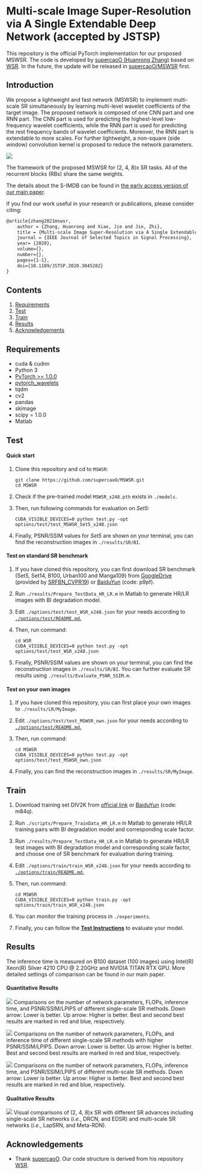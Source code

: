 # Multi-scale Image Super-Resolution via A Single Extendable Deep Network (accepted by JSTSP)

This repository is the official PyTorch implementation for our proposed MSWSR.
The code is developed by [supercaoO (Huanrong Zhang)](https://github.com/supercaoO) based on [WSR](https://github.com/supercaoO/WSR).
In the future, the update will be released in [supercaoO/MSWSR](https://github.com/supercaoO/MSWSR) first.

## Introduction

We propose a lightweight and fast network (MSWSR) to implement multi-scale SR simultaneously by learning multi-level wavelet coefficients of the target image. The proposed network is composed of one CNN part and one RNN part. The CNN part is used for predicting the highest-level low-frequency wavelet coefficients, while the RNN part is used for predicting the rest frequency bands of wavelet coefficients. Moreover, the RNN part is extendable to more scales. For further lightweight, a non-square (side window) convolution kernel is proposed to reduce the network parameters.

![](figs/framework.png)

The framework of the proposed MSWSR for (2, 4, 8)x SR tasks. All of the recurrent blocks (RBs) share the same weights.

The details about the S-IMDB can be found in [the early access version of our main paper](https://doi.org/10.1109/JSTSP.2020.3045282).

If you find our work useful in your research or publications, please consider citing:

```latex
@article{zhang2021mswsr,
    author = {Zhang, Huanrong and Xiao, Jie and Jin, Zhi},
    title = {Multi-scale Image Super-Resolution via A Single Extendable Deep Network},
    journal = {IEEE Journal of Selected Topics in Signal Processing},
    year= {2020},
    volume={},
    number={},
    pages={1-1},
    doi={10.1109/JSTSP.2020.3045282}
}
```


## Contents
1. [Requirements](#Requirements)
2. [Test](#test)
3. [Train](#train)
4. [Results](#results)
5. [Acknowledgements](#acknowledgements)

## Requirements
- cuda & cudnn
- Python 3
- [PyTorch >= 1.0.0](https://pytorch.org/)
- [pytorch_wavelets](https://github.com/fbcotter/pytorch_wavelets)
- tqdm
- cv2
- pandas
- skimage
- scipy = 1.0.0
- Matlab

## Test

#### Quick start

1. Clone this repository and cd to `MSWSR`:

   ```shell
   git clone https://github.com/supercaoO/MSWSR.git
   cd MSWSR
   ```

2. Check if the pre-trained model `MSWSR_x248.pth` exists in `./models`.

3. Then, run following commands for evaluation on *Set5*:

   ```shell
   CUDA_VISIBLE_DEVICES=0 python test.py -opt options/test/test_MSWSR_Set5_x248.json
   ```

4. Finally, PSNR/SSIM values for *Set5* are shown on your terminal, you can find the reconstruction images in `./results/SR/BI`.

#### Test on standard SR benchmark

1. If you have cloned this repository, you can first download SR benchmark (Set5, Set14, B100, Urban100 and Manga109) from [GoogleDrive](https://drive.google.com/file/d/1fC0AeoCLK8Oo3utnVa3E_r_45sJla4d1/view) (provided by [SRFBN_CVPR19]((https://github.com/Paper99/SRFBN_CVPR19))) or [BaiduYun](https://pan.baidu.com/s/19-RNNv9sr4MDdrWvsR4_4Q) (code: p9pf).

2. Run `./results/Prepare_TestData_HR_LR.m` in Matlab to generate HR/LR images with BI degradation model.

3. Edit `./options/test/test_WSR_x248.json` for your needs according to [`./options/test/README.md`.](./options/test/README.md)

4. Then, run command:
   ```shell
   cd WSR
   CUDA_VISIBLE_DEVICES=0 python test.py -opt options/test/test_WSR_x248.json
   ```

5. Finally, PSNR/SSIM values are shown on your terminal, you can find the reconstruction images in `./results/SR/BI`. You can further evaluate SR results using `./results/Evaluate_PSNR_SSIM.m`.

#### Test on your own images

1. If you have cloned this repository, you can first place your own images to `./results/LR/MyImage`.

2. Edit `./options/test/test_MSWSR_own.json` for your needs according to [`./options/test/README.md`.](./options/test/README.md)

3. Then, run command:
   ```shell
   cd MSWSR
   CUDA_VISIBLE_DEVICES=0 python test.py -opt options/test/test_MSWSR_own.json
   ```

4. Finally, you can find the reconstruction images in `./results/SR/MyImage`.

## Train

1. Download training set DIV2K from [official link](https://data.vision.ee.ethz.ch/cvl/DIV2K/) or [BaiduYun](https://pan.baidu.com/s/1dN5HIFgNKXQHQoe9ypX0jQ) (code: m84q).

2. Run `./scripts/Prepare_TrainData_HR_LR.m` in Matlab to generate HR/LR training pairs with BI degradation model and corresponding scale factor.

3. Run `./results/Prepare_TestData_HR_LR.m` in Matlab to generate HR/LR test images with BI degradation model and corresponding scale factor, and choose one of SR benchmark for evaluation during training.

4. Edit `./options/train/train_WSR_x248.json` for your needs according to [`./options/train/README.md`.](./options/train/README.md)

5. Then, run command:
   ```shell
   cd MSWSR
   CUDA_VISIBLE_DEVICES=0 python train.py -opt options/train/train_WSR_x248.json
   ```

6. You can monitor the training process in `./experiments`.

7. Finally, you can follow the [**Test Instructions**](#test) to evaluate your model.

## Results

The inference time is measured on B100 dataset (100 images) using Intel(R) Xeon(R) Silver 4210 CPU @ 2.20GHz and NVIDIA TITAN RTX GPU. More detailed settings of comparison can be found in our main paper.

#### Quantitative Results

![](figs/comp_sota.png)
Comparisons on the number of network parameters, FLOPs, inference time, and PSNR/SSIM/LPIPS of different single-scale SR methods. Down arrow: Lower is better. Up arrow: Higher is better. Best and second best results are marked in red and blue, respectively.

![](figs/comp_sota_2.png)
Comparisons on the number of network parameters, FLOPs, and inference time of different single-scale SR methods with higher PSNR/SSIM/LPIPS. Down arrow: Lower is better. Up arrow: Higher is better. Best and second best results are marked in red and blue, respectively.

![](figs/comp_sota_3.png)
Comparisons on the number of network parameters, FLOPs, inference time, and PSNR/SSIM/LPIPS of different multi-scale SR methods. Down arrow: Lower is better. Up arrow: Higher is better. Best and second best results are marked in red and blue, respectively.

#### Qualitative Results

![](figs/visual_comp.png)
Visual comparisons of (2, 4, 8)x SR with different SR advances including single-scale SR networks (*i.e.*, DRCN, and EDSR) and multi-scale SR networks (*i.e.*, LapSRN, and Meta-RDN).

## Acknowledgements

- Thank [supercaoO](https://github.com/supercaoO). Our code structure is derived from his repository [WSR](https://github.com/supercaoO/WSR). 
